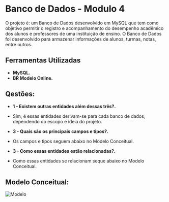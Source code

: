# Banco de Dados - Modulo 4

  O projeto é: um Banco de Dados desenvolvido em MySQL que tem como objetivo permitir o registro e acompanhamento do desempenho acadêmico dos alunos e professores de uma instituição de ensino. O Banco de Dados foi desenvolvido para armazenar informações de alunos, turmas, notas, entre outros.


## Ferramentas Utilizadas
- **MySQL.**
- **BR Modelo Online.**

## Qestões:

- **1 - Existem outras entidades além dessas três?.**
- Sim, é essas entidades derivam-se para cada banco de dados, dependendo do escopo e ideia do projeto.

- **3 - Quais são os principais campos e tipos?.**
- Os campos e tipos seguem abaixo no Modelo Conceitual.

- **3 - Como essas entidades estão relacionadas?.**
- Como essas entidades se relacionam seque abaixo no Modelo Conceitual.

## Modelo Conceitual:

![Modelo](https://user-images.githubusercontent.com/116355056/221614504-54b4ea54-1b20-4ad6-a9e0-305958e3ee87.jpeg)
